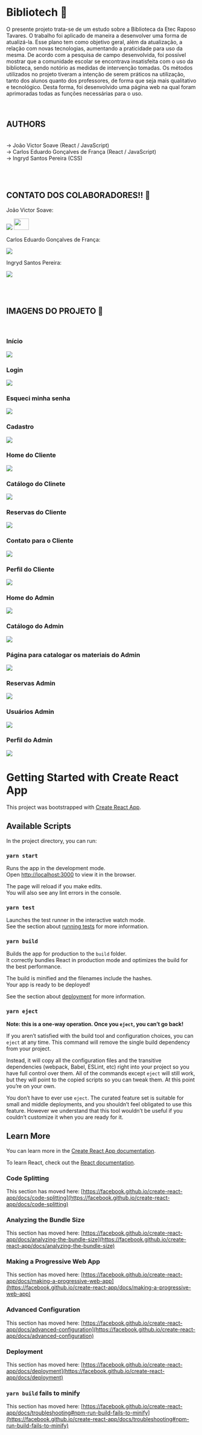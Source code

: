# Bibliotech :book:
  
  <div>
    <p>O presente projeto trata-se de um estudo sobre a Biblioteca da Etec Raposo Tavares. O trabalho foi aplicado de maneira a desenvolver uma forma de atualizá-la. Esse plano tem como objetivo geral, além da atualização, a relação com novas tecnologias, aumentando a praticidade para uso da mesma.  De acordo com a pesquisa de campo desenvolvida, foi possível mostrar que a comunidade escolar se encontrava insatisfeita com o uso da biblioteca, sendo notório as medidas de intervenção tomadas. Os métodos utilizados no projeto tiveram a intenção de serem práticos na utilização, tanto dos alunos quanto dos professores, de forma que seja mais qualitativo e tecnológico. Desta forma, foi desenvolvido uma página web na qual foram aprimoradas todas as funções necessárias para o uso.</p><br>
</div>
  
  ## AUTHORS
<div><br>
-> João Victor Soave (React / JavaScript)<br>
-> Carlos Eduardo Gonçalves de França (React / JavaScript)<br>
-> Ingryd Santos Pereira (CSS)<br>
</div>
  
  <br><br>
  
  ## CONTATO DOS COLABORADORES!! :email:
<div>
    <p>João Victor Soave:</p>
    <a href = "mailto:joaosoave94@gmail.com"><img src="https://img.shields.io/badge/-Gmail-%23333?style=for-the-badge&logo=gmail&logoColor=white" target="_blank"></a>
    <a href = "https://github.com/jvsoave"><img src="https://cdn.discordapp.com/attachments/796077210720272394/903059198881968158/logo_github_icon_143196.png" target="_blank" height="30" width="40" ></a><br>
    <p>Carlos Eduardo Gonçalves de França:</p>
    <a href = "mailto:"><img src="https://img.shields.io/badge/-Gmail-%23333?style=for-the-badge&logo=gmail&logoColor=white" target="_blank"></a><br>
    <p>Ingryd Santos Pereira:</p>
    <a href = "mailto:"><img src="https://img.shields.io/badge/-Gmail-%23333?style=for-the-badge&logo=gmail&logoColor=white" target="_blank"></a><br>
</div>

<br><br>

## IMAGENS DO PROJETO 🎴

<br>

### Início
<div>
 <img src="https://cdn.discordapp.com/attachments/1057382209725673524/1057382382656815155/Inicio.jpg"><br>
</div>

### Login
<div>
 <img src="https://cdn.discordapp.com/attachments/1057382209725673524/1057383802223214722/Login.jpg"><br>
</div>

### Esqueci minha senha
<div>
 <img src="https://cdn.discordapp.com/attachments/1057382209725673524/1057384349558911068/Esqueci_a_Senha.jpg"><br>
</div>

### Cadastro
<div>
 <img src="https://cdn.discordapp.com/attachments/1057382209725673524/1057384460842180729/Cadastro.jpg"><br>
</div>

### Home do Cliente
<div>
 <img src="https://cdn.discordapp.com/attachments/1057382209725673524/1057382694792728658/Home.jpg"><br>
</div>

### Catálogo do Clinete
<div>
 <img src="https://cdn.discordapp.com/attachments/1057382209725673524/1057382894420623431/Catalogo.jpg"><br>
</div>

### Reservas do Cliente
<div>
 <img src="https://cdn.discordapp.com/attachments/1057382209725673524/1057383389788917850/Reservas.jpg"><br>
</div>

### Contato para o Cliente
<div>
 <img src="https://cdn.discordapp.com/attachments/1057382209725673524/1057383574577352834/Contato.jpg"><br>
</div>

### Perfil do Cliente
<div>
 <img src="https://cdn.discordapp.com/attachments/1057382209725673524/1057384551913111592/ConfigUsuario.jpg"><br>
</div>

### Home do Admin
<div>
 <img src="https://cdn.discordapp.com/attachments/1057382209725673524/1057384783350611989/HomeAdm.jpg"><br>
</div>

### Catálogo do Admin
<div>
 <img src="https://cdn.discordapp.com/attachments/1057382209725673524/1057385187136258088/CatalogoAdm.jpg"><br>
</div>

### Página para catalogar os materiais do Admin
<div>
 <img src="https://media.discordapp.net/attachments/1057382209725673524/1057385408540971088/CadastrarItem.jpg?width=1181&height=671"><br>
</div>

### Reservas Admin
<div>
 <img src="https://cdn.discordapp.com/attachments/1057382209725673524/1057385758454972498/ReservasAdm.jpg"><br>
</div>

### Usuários Admin
<div>
 <img src="https://cdn.discordapp.com/attachments/1057382209725673524/1057385857348292659/UsuariosAdm.jpg"><br>
</div>

### Perfil do Admin
<div>
 <img src="https://cdn.discordapp.com/attachments/1057382209725673524/1057386065427693578/ConfigUsuarioAdm.jpg"><br>
</div>

# Getting Started with Create React App

This project was bootstrapped with [Create React App](https://github.com/facebook/create-react-app).

## Available Scripts

In the project directory, you can run:

### `yarn start`

Runs the app in the development mode.\
Open [http://localhost:3000](http://localhost:3000) to view it in the browser.

The page will reload if you make edits.\
You will also see any lint errors in the console.

### `yarn test`

Launches the test runner in the interactive watch mode.\
See the section about [running tests](https://facebook.github.io/create-react-app/docs/running-tests) for more information.

### `yarn build`

Builds the app for production to the `build` folder.\
It correctly bundles React in production mode and optimizes the build for the best performance.

The build is minified and the filenames include the hashes.\
Your app is ready to be deployed!

See the section about [deployment](https://facebook.github.io/create-react-app/docs/deployment) for more information.

### `yarn eject`

**Note: this is a one-way operation. Once you `eject`, you can’t go back!**

If you aren’t satisfied with the build tool and configuration choices, you can `eject` at any time. This command will remove the single build dependency from your project.

Instead, it will copy all the configuration files and the transitive dependencies (webpack, Babel, ESLint, etc) right into your project so you have full control over them. All of the commands except `eject` will still work, but they will point to the copied scripts so you can tweak them. At this point you’re on your own.

You don’t have to ever use `eject`. The curated feature set is suitable for small and middle deployments, and you shouldn’t feel obligated to use this feature. However we understand that this tool wouldn’t be useful if you couldn’t customize it when you are ready for it.

## Learn More

You can learn more in the [Create React App documentation](https://facebook.github.io/create-react-app/docs/getting-started).

To learn React, check out the [React documentation](https://reactjs.org/).

### Code Splitting

This section has moved here: [https://facebook.github.io/create-react-app/docs/code-splitting](https://facebook.github.io/create-react-app/docs/code-splitting)

### Analyzing the Bundle Size

This section has moved here: [https://facebook.github.io/create-react-app/docs/analyzing-the-bundle-size](https://facebook.github.io/create-react-app/docs/analyzing-the-bundle-size)

### Making a Progressive Web App

This section has moved here: [https://facebook.github.io/create-react-app/docs/making-a-progressive-web-app](https://facebook.github.io/create-react-app/docs/making-a-progressive-web-app)

### Advanced Configuration

This section has moved here: [https://facebook.github.io/create-react-app/docs/advanced-configuration](https://facebook.github.io/create-react-app/docs/advanced-configuration)

### Deployment

This section has moved here: [https://facebook.github.io/create-react-app/docs/deployment](https://facebook.github.io/create-react-app/docs/deployment)

### `yarn build` fails to minify

This section has moved here: [https://facebook.github.io/create-react-app/docs/troubleshooting#npm-run-build-fails-to-minify](https://facebook.github.io/create-react-app/docs/troubleshooting#npm-run-build-fails-to-minify)
